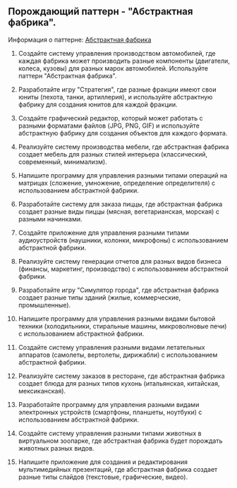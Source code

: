## Порождающий паттерн - "Абстрактная фабрика".

Информация о паттерне: [Абстрактная фабрика](https://refactoring.guru/ru/design-patterns/abstract-factory)

1. Создайте систему управления производством автомобилей, где каждая фабрика может производить разные компоненты (двигатели, колеса, кузовы) для разных марок автомобилей. Используйте паттерн "Абстрактная фабрика".

2. Разработайте игру "Стратегия", где разные фракции имеют свои юниты (пехота, танки, артиллерия), и используйте абстрактную фабрику для создания юнитов для каждой фракции.

3. Создайте графический редактор, который может работать с разными форматами файлов (JPG, PNG, GIF) и используйте абстрактную фабрику для создания объектов для каждого формата.

4. Реализуйте систему производства мебели, где абстрактная фабрика создает мебель для разных стилей интерьера (классический, современный, минимализм).

5. Напишите программу для управления разными типами операций на матрицах (сложение, умножение, определение определителя) с использованием абстрактной фабрики.

6. Разработайте систему для заказа пиццы, где абстрактная фабрика создает разные виды пиццы (мясная, вегетарианская, морская) с разными начинками.

7. Создайте приложение для управления разными типами аудиоустройств (наушники, колонки, микрофоны) с использованием абстрактной фабрики.

8. Реализуйте систему генерации отчетов для разных видов бизнеса (финансы, маркетинг, производство) с использованием абстрактной фабрики.

9. Разработайте игру "Симулятор города", где абстрактная фабрика создает разные типы зданий (жилые, коммерческие, промышленные).

10. Напишите программу для управления разными видами бытовой техники (холодильники, стиральные машины, микроволновые печи) с использованием абстрактной фабрики.

11. Создайте систему управления разными видами летательных аппаратов (самолеты, вертолеты, дирижабли) с использованием абстрактной фабрики.

12. Реализуйте систему заказов в ресторане, где абстрактная фабрика создает блюда для разных типов кухонь (итальянская, китайская, мексиканская).

13. Разработайте программу для управления разными видами электронных устройств (смартфоны, планшеты, ноутбуки) с использованием абстрактной фабрики.

14. Создайте систему управления разными типами животных в виртуальном зоопарке, где абстрактная фабрика будет порождать животных разных видов.

15. Напишите приложение для создания и редактирования мультимедийных презентаций, где абстрактная фабрика создает разные типы слайдов (текстовые, графические, видео).